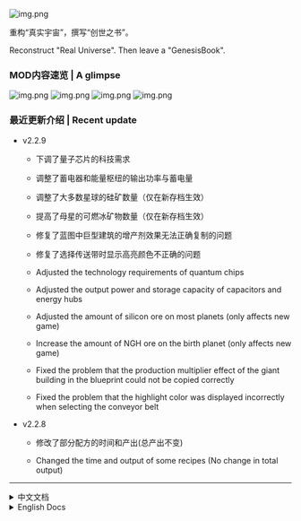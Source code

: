 ![img.png](https://webapi.awbugl.top/dsp-genesisbook/profile.png)

重构“真实宇宙”，撰写“创世之书”。

Reconstruct "Real Universe". Then leave a "GenesisBook".

### MOD内容速览 | A glimpse

![img.png](https://server.awbugl.top/dsp-genesisbook/1.jpg)
![img.png](https://server.awbugl.top/dsp-genesisbook/2.jpg)
![img.png](https://server.awbugl.top/dsp-genesisbook/3.jpg)
![img.png](https://server.awbugl.top/dsp-genesisbook/4.jpg)

### 最近更新介绍 | Recent update

- v2.2.9
    + 下调了量子芯片的科技需求
    + 调整了蓄电器和能量枢纽的输出功率与蓄电量
    + 调整了大多数星球的硅矿数量（仅在新存档生效）
    + 提高了母星的可燃冰矿物数量（仅在新存档生效）
    + 修复了蓝图中巨型建筑的增产剂效果无法正确复制的问题
    + 修复了选择传送带时显示高亮颜色不正确的问题

    + Adjusted the technology requirements of quantum chips
    + Adjusted the output power and storage capacity of capacitors and energy hubs
    + Adjusted the amount of silicon ore on most planets (only affects new game)
    + Increase the amount of NGH ore on the birth planet (only affects new game)
    + Fixed the problem that the production multiplier effect of the giant building in the blueprint could not be copied
      correctly
    + Fixed the problem that the highlight color was displayed incorrectly when selecting the conveyor belt


- v2.2.8
    + 修改了部分配方的时间和产出(总产出不变)

    + Changed the time and output of some recipes (No change in total output)

----

<details>
  <summary>中文文档</summary>

## 安装方法

### 使用Mod管理器

打开mod管理器（如果你还没安装可以[**点此安装**](https://dsp.thunderstore.io/package/ebkr/r2modman/)），
选择**GenesisBook**，下载即可。

### 手动安装

请加入交流群，群文件有打包好的版本

视频教程（基于打包版，后半部分）：[**点此观看**](https://www.bilibili.com/video/BV13Y411d7ps/)

文字教程：请加入交流群，参考群文件

- 创世之书MOD一号节点 991895539
- 创世之书MOD二号节点 632432246
- 群问题答案：戴森球计划

## 意见和反馈

如果您对本Mod有宝贵的意见或建议，
请加QQ群（如上）向管理员反馈，
或者在 [github](https://github.com/Awbugl/ProjectGenesis) 发 issue。

我们欢迎任何想为本Mod优化模型、贴图、数值平衡、翻译等的朋友，欢迎加群交流。

## 介绍

> 如果你玩过 Minecraft 的 GregTech mod, 可能会看到一些熟悉的东西.

### 修改

- 科技树重做：
    + 对原版科技树进行了大量修改，添加了大量新科技。
    + 化学能源线
    + 丰富的化工线
    + 核子能源线
    + 石油精炼线
    + 矿物处理线
    + 信息科技线
    + 终极目标线 (*非必须)


- 配方类型细化：
    + 添加 电路蚀刻、高精度加工、矿物处理、精密组装、高分子化工 等配方类型以及对应的机器。


- 物品与配方修改：
    + 对原版物品进行了大量修改，添加了大量新物品及对应配方。
    + 钨 —— 高级机器的原料
    + 齿轮、线圈升级 —— 各类物品
    + 基础机械组件、先进机械组件、尖端机械组件 —— 各类建筑
    + 电路基板、硅晶圆、IC晶片 —— 处理器
    + 聚乙烯、环氧树脂、聚苯并咪唑 —— 化工产物
    + 煤焦油、柴油、偏二甲肼 —— 石化能源


- 机器修改：
    + 大部分机器的制造速度修改为2x。
    + 巨型建筑 —— 使用行星运输站模型, 使用传送带运输物料, 以及40x的生产效率

## 致谢

- 特别感谢ckcz对本项目做出的贡献以及1.0版本的开发支持.
- 特别感谢Awbugl为项目优化和重构做出的工作以及2.0版本的开发支持.
- 特别感谢kremnev8在开发过程中提供的帮助.
- 特别感谢所有为本项目做出贡献和提出建议的人.

## 完整更新日志

<details>
  <summary>展开查看</summary>

- v2.2.9
    + 下调了量子芯片的科技需求
    + 调整了蓄电器和能量枢纽的输出功率与蓄电量
    + 调整了大多数星球的硅矿数量（仅在新存档生效）
    + 提高了母星的可燃冰矿物数量（仅在新存档生效）
    + 修复了蓝图中巨型建筑的增产剂效果无法正确复制的问题
    + 修复了选择传送带时显示高亮颜色不正确的问题


- v2.2.8
    + 修改了部分配方的时间和产出(总产出不变)


- v2.2.7
    + 修复巨型建筑输出原料的传送带速度达不到上限的问题
    + 修复巨型建筑输出的原料增产点数异常的问题


- v2.2.6
    + 修复巨型建筑在停止工作时接受的产物消失的Bug
    + 修改巨型建筑的原料传送带优先级为优先输出
    + 允许巨型建筑在停止工作时接受/输出物品


- v2.2.5
    + 修复巨型建筑输出的原料增产点数消失的Bug


- v2.2.4
    + 调整了巨型抽水站的耗电与制作类型
    + 调整了氧的热值为900KJ
    + 允许巨型建筑输出原料


- v2.2.3
    + 添加巨型抽水站
    + 调整部分建筑的手动制造权限
    + 修复了一部分翻译错误


- v2.2.2
    + 修复了巨型建筑与联机MOD的兼容问题
    + 修改了部分与实际不匹配的物品介绍、科技描述
    + 调整了部分科技的需求


- v2.2.1
    + 修复了图标选择界面不显示详细信息的Bug
    + 修改了部分与实际不匹配的物品介绍、科技描述


- v2.2.0
    + `矿物处理厂`的原料需求调整为4`先进机械组件`，6`钛合金`
    + 添加配方：`石矿精炼`、`煤矿精炼`


- v2.1.9
    + 适配新版本
    + 调整巨型建筑的堆叠限制为30
    + 通量矩阵、空间矩阵和宇宙矩阵粗坯的配方不再可增产


- v2.1.8
    + 修复了配送运输机相关科技未及时更新的问题
    + 添加新巨型建筑：巨型粒子对撞机


- v2.1.7
    + 修复了有物质分解设施的存档读取时崩溃的问题（特别感谢ckcz提供的帮助）
    + 取消了物质分解设施返回沙土时的显示提示（防止刷屏）


- v2.1.6
    + 修复了有物质分解设施的存档不能正常读取的问题
    + 修改了物质分解设施返回沙土的频率
    + 修改了煤焦油在储液罐内的渲染颜色


- v2.1.5
    + 修复了巨型建筑不能正确粘贴配方的问题
    + 修复了巨型建筑的蓝图不能复制配方的问题
    + 修复了在不同星球上的巨型建筑传送带互相干扰的问题（可能需要重新配置巨型建筑传送带后手动存档）
    + 修改了模组保存时的数据格式（可能需要删除原有的.moddsv存档文件）


- v2.1.4
    + 修复了储液罐液体颜色渲染不正确的问题（特别感谢kremnev8提供的帮助）
    + 修复了传送带颜色不正确的问题（特别感谢kremnev8提供的帮助）
    + 修改了物品在传送带上的显示效果
    + 稳定矩阵和虚空矩阵更名为通量矩阵和空间矩阵


- v2.1.3
    + 修复了有机晶体不会出现在物品选择器的问题
    + 为稳定矩阵和虚空矩阵添加发光效果


- v2.1.2
    + 为母星添加了少量可燃冰矿（仅影响新存档）
    + 配方调整：
        + 微型粒子对撞机的原料需求调整为10先进机械组件，20钛合金，20超级磁场环，5量子芯片, 时间调整为10s
        + 卡西米尔晶体的原料需求减半并减少了石墨烯的需求
        + 粒子宽带配方的原料需求减半
        + 位面过滤器配方的卡西米尔晶体需求量由2个调整为1个
        + 奇异物质的配方类型由对撞机调整为制造台
        + 奇异物质的原料需求由2卡西米尔晶体、4重氢调整为1卡西米尔晶体、8重氢
        + 奇异物质（高效）的原料需求由1卡西米尔晶体、1超级磁场环调整为1金刚石、4重氢
        + 石油裂化产物调整为3乙烯、2氯苯、1甘油


- v2.1.1
    + 修复部分文本错误且翻译缺失的问题
    + 调整了大部分星球的硅石矿含量（仅影响新存档）


- v2.1.0
    + 修复物流运输界面部分建筑、物品位置冲突的问题
    + 添加新配方：氯苯水解：氯苯 + 水 -> 苯酚 + 氢氯酸
    + 调整配方：石油裂化现在产出**1**氯苯(而不是**3**)
    + 调整配方：有机液体离心现在产出1**硫酸**(而不是**硝酸**)
    + 特性：戈壁星球添加硝酸海洋；海洋丛林海洋修改为盐水海洋

</details>
</details>

<details>
  <summary>English Docs</summary>

## Installation

### With Mod Manager

Simply open the mod manager (if you don't have it install it [here](https://dsp.thunderstore.io/package/ebkr/r2modman/))
, select **GenesisBook**, then **Download**.

If prompted to download with dependencies, select `Yes`.

Then just click **Start modded**, and the game will run with the mod installed.

### Install manually

Install BepInEx from [here](https://dsp.thunderstore.io/package/xiaoye97/BepInEx/)<br/>
Install LDBTool from [here](https://dsp.thunderstore.io/package/xiaoye97/LDBTool/)<br/>
Install DSPModSave from [here](https://dsp.thunderstore.io/package/CommonAPI/DSPModSave/)<br/>
Install CommonAPI from [here](https://dsp.thunderstore.io/package/CommonAPI/CommonAPI/)<br/>
Install NebulaMultiplayerModApi from [here](https://dsp.thunderstore.io/package/nebula/NebulaMultiplayerModApi/)<br/>

Then download the mod manully and unzip into `BepInEx/plugins/` (including the `GenesisBook.dll`, `Newtonsoft.Json.dll`
and `texpack` file).

If you can see the new **GenesisBook** logo, then the mod is installed successfully.

## Feedback and suggestions

If you have any feedback or suggestions, please open a issue via [github](https://github.com/Awbugl/ProjectGenesis), or
contact me in Discord `HiddenCirno#4535`.

We welcome any friends who want to optimize the model, mapping, numerical balance, translation, etc. for this Mod, feel
free to communicate with us.

## Intro

> If you've played Minecraft's GregTech mod, you may have seen something familiar.

### Modified

- Technology tree rework.
    + Extensive changes to the original tech tree, adding a large number of new technologies.
    + Chemical energy line
    + Rich chemical line
    + Nuclear energy line
    + Oil refining line
    + Mineral processing line
    + Information Technology Line
    + Ultimate Goal Line (*Not required)


- Recipe type refinement.
    + Add recipe types such as Circuit Etching, High Precision Processing, Mineral Processing, Precision Assembly,
      Polymer Chemical, etc. and corresponding machines.


- Item and recipe modifications.
    + Extensive modifications to the original items, adding a large number of new items and corresponding recipes.
    + Tungsten - raw material for advanced machines
    + Gear and coil upgrades - various items
    + Basic mechanical components, advanced mechanical components, cutting-edge mechanical components -- various types
      of buildings
    + Circuit substrates, silicon wafers, IC wafers -- processors
    + Polyethylene, epoxy resins, polybenzimidazole - chemical products
    + Coal tar, diesel fuel, methyldimethylhydrazine -- petrochemical energy


- Machine modifications.
    + Manufacturing speed modified to 2x for most machines.
    + Giant buildings -- use planetary transport station model, use conveyor belts to transport materials, and 40x
      productivity

## Credits

- Special thanks to ckcz for his contribution to this project and development support for version 1.0. Without him this
  mod will not be released.
- Special thanks to Awbugl for his work on the optimization and reconstruction of the project and development support
  for version 2.0.
- Special thanks to kremnev8 for his help during the development process. He developed tools such as CommonAPI and
  LDBTool which are very important.
- Special thanks to all those who contributed to this project or made suggestions.

## All Update Log

<details>
  <summary>Details</summary>

- v2.2.9
    + Adjusted the technology requirements of quantum chips
    + Adjusted the output power and storage capacity of capacitors and energy hubs
    + Adjusted the amount of silicon ore on most planets (only affects new game)
    + Increase the amount of NGH ore on the birth planet (only affects new game)
    + Fixed the problem that the production multiplier effect of the giant building in the blueprint could not be copied
      correctly
    + Fixed the problem that the highlight color was displayed incorrectly when selecting the conveyor belt


- v2.2.8
    + Changed the time and output of some recipes (No change in total output)


- v2.2.7
    + Fix the problem that the belt out from Mega Buildings cannot reach the speed limit
    + Fix the problem that the production point of raw materials output from Mega Buildings is abnormal


- v2.2.6
    + Fix the bug causes the items received disappears when Mega Buildings stops working
    + Modify the Mega Building's material conveyor belt priority to output first
    + Allow Mega Buildings to receive / output items when they stop working


- v2.2.5
    + Fix a bug that causes the Mega Buildings raw material output point disappear


- v2.2.4
    + Adjust the power consumption and production type of the Mega Pump
    + Adjust the heat value of oxygen to 900KJ
    + Allow Mega Buildings to output raw materials


- v2.2.3
    + Add Mega Pump
    + Adjust some buildings to allow product manually
    + Fix some translation errors


- v2.2.2
    + Fixed the compatibility issues of the giant building with the online mod.
    + Modified some item descriptions and technology descriptions that do not match the actual ones
    + Adjusted the requirements of some technologies


- v2.2.1
    + Fixed the bug that the icon selection interface does not show detailed information
    + Modified some item descriptions and technology descriptions that do not match the actual ones


- v2.2.0
    + Mineral processor raw material requirements adjusted to 4 advanced mechanical components, 6 titanium alloys
    + New recipe: `Stone refining` and `Coal refining`


- v2.1.9
    + Updated to the new version of DSP
    + Adjusted stack size for Mega Buildings to 30
    + Flux Matrix, Space Matrix and Universe matrix roughcast recipes are no longer allowed to be affected by Extra
      Products effect


- v2.1.8
    + Fixed the issue that the technology related to delivery transporters was not updated in time
    + Add Mega Building: Mega Particle Collider

- v2.1.7
    + Fixed the problem that archives with Recycling Factory could not be read properly (special thanks to ckcz for the
      help)
    + Cancel the display prompt when the Recycling Factory returns to the sand (to prevent screen flashing)


- v2.1.6
    + Fixed the problem that archives with Recycling Factory could not be read properly
    + Modified the frequency of returning sand from working Recycling Factory
    + Modified the rendering color of coal tar in the tank


- v2.1.5
    + Fixed the problem that the recipes of Mega Buildings cannot be pasted correctly
    + Fixed the problem that the blueprints of Mega Buildings could not copy the recipes
    + Fixed the problem that the conveyor belts connect to Mega Buildings on different planets interfere with each
      other (may need to rebuild the conveyor belts and save game manually)
    + Modified the data format when saving game (may need to delete the original .moddsv file)


- v2.1.4
    + Fixed incorrect rendering of reservoir liquid colors (special thanks to kremnev8 for the help)
    + Fixed incorrect color of conveyor belt (special thanks to kremnev8 for the help)
    + Modified the display of items on the conveyor belt
    + Stable Matrix and Void Matrix renamed to Flux Matrix and Space Matrix


- v2.1.3
    + Fixed issue where organic crystals would not appear in the item selector
    + Added glow effects to stable matrix and void matrix


- v2.1.2
    + Added a small amount of NGH ore to the birth planet (only affects new game)
    + Recipe adjustment:
        + Miniature Particle Collider raw material requirements adjusted to 10 advanced mechanical components, 20
          titanium alloys, 20 super-magnetic rings, 5 quantum chips, time adjusted to 10s
        + Halved raw material requirements for Casimir crystals and reduced graphene requirements
        + Halved raw material requirements for Particle Broadband recipe
        + The requirement for Casimir crystals in the Plane Filter recipe has been adjusted from 2 to 1.
        + Recipe type of Strange Matter adjusted from Collider to Fabrication Table
        + Adjusted raw material requirement for Strange Matter from 2 Casimir crystals and 4 Deuterium to 1 Casimir
          crystal and 8 Deuterium
        + Raw material requirement for Strange Matter (advanced) adjusted from 1 Casimir crystal and 1 Super Magnetic
          Ring to 1 Diamond and 4 Deuterium
        + Oil Cracking products adjusted to 3 ethylene, 2 chlorobenzene, 1 glycerin


- v2.1.1
    + Fix the problem that some texts are wrong and translations are missing
    + Adjusted silica ore content of most planets (only affects new game)


- v2.1.0
    + Fixed the problem of conflicting locations of some buildings and items in the Station UI
    + Added new recipe: chlorobenzene hydrolysis: chlorobenzene + water -> phenol + hydrochloric acid
    + Adjusted recipe: oil cracking now produces **1** chlorobenzene (instead of **3**)
    + Adjusted recipe: organic liquid centrifugation now yields 1 **sulfuric acid** (instead of **nitric acid**)
    + Characteristics: Gobi planet added nitric acid ocean; Ocean Jungle modified to salt water ocean

</details>

</details>
